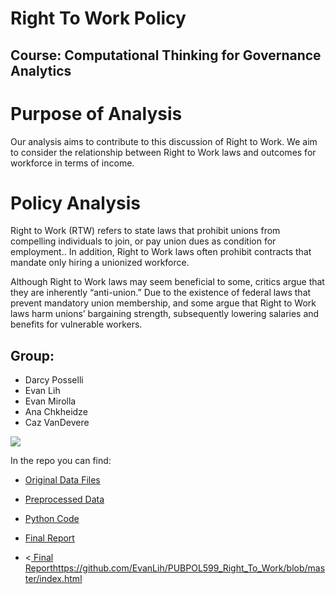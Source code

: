 # Right To Work Policy
## Course: Computational Thinking for Governance Analytics

# Purpose of Analysis
Our analysis aims to contribute to this discussion of Right to Work. We aim to consider the relationship between Right to Work laws and outcomes for workforce in terms of income.

# Policy Analysis
Right to Work (RTW) refers to state laws that prohibit unions from compelling individuals to join, or pay union dues as condition for employment.. In addition, Right to Work laws often prohibit contracts that mandate only hiring a unionized workforce.

Although Right to Work laws may seem beneficial to some, critics argue that they are inherently “anti-union.” Due to the existence of federal laws that prevent mandatory union membership, and some argue that Right to Work laws harm unions’ bargaining strength, subsequently lowering salaries and benefits for vulnerable workers.

## Group: 

* Darcy Posselli
* Evan Lih
* Evan Mirolla
* Ana Chkheidze
* Caz VanDevere

<img src="https://github.com/EvanLih/PUBPOL599_Right_To_Work/raw/master/team.jpeg">


In the repo you can find:
* <a href="https://github.com/EvanLih/PUBPOL599_Right_To_Work/tree/master/Dataset">Original Data Files</a>
* <a href="https://github.com/EvanLih/PUBPOL599_Right_To_Work/blob/master/Dataset/Right%20to%20Work%20by%20State.csv">Preprocessed Data</a>
* <a href="https://github.com/EvanLih/PUBPOL599_Right_To_Work/blob/master/Data_Preprocessing/Preprocessing_Notebook.ipynb">Python Code</a>
*	<a href="https://evanlih.github.io/PUBPOL599_Right_To_Work/?fbclid=IwAR2LaNQcoSD8XJGfYyr5PbLCh3YbcGAU1raF0g1OmVsFy33aQHi8hsKUfaM">Final Report</a>


* <<a href="https://evanlih.github.io/PUBPOL599_Right_To_Work/?fbclid=IwAR2LaNQcoSD8XJGfYyr5PbLCh3YbcGAU1raF0g1OmVsFy33aQHi8hsKUfaM"> Final Report</a>https://github.com/EvanLih/PUBPOL599_Right_To_Work/blob/master/index.html
